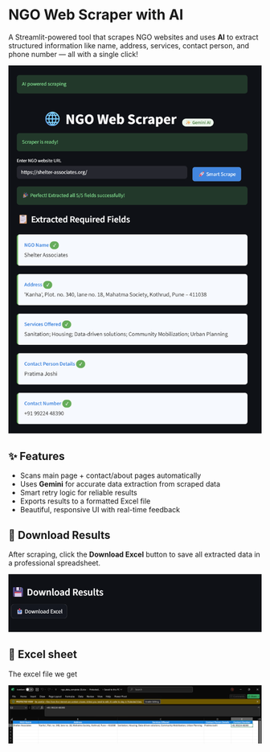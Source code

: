 #  NGO Web Scraper with AI

A Streamlit-powered tool that scrapes NGO websites and uses **AI** to extract structured information like name, address, services, contact person, and phone number — all with a single click!

![NGO Scraper Output](screenshots/output.png)

## ✨ Features
- Scans main page + contact/about pages automatically
- Uses **Gemini** for accurate data extraction from scraped data
- Smart retry logic for reliable results
- Exports results to a formatted Excel file
- Beautiful, responsive UI with real-time feedback

## 💾 Download Results
After scraping, click the **Download Excel** button to save all extracted data in a professional spreadsheet.

![Download Excel Button](screenshots/down_excel_btn.png)

## 📂 Excel sheet
The excel file we get

![Download Excel Button](screenshots/excel.png)
